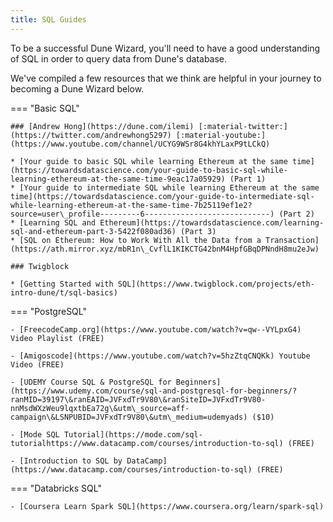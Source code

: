 ```yaml
---
title: SQL Guides
---
```


To be a successful Dune Wizard, you'll need to have a good understanding of SQL in order to query data from Dune's database.

We've compiled a few resources that we think are helpful in your journey to becoming a Dune Wizard below.

=== "Basic SQL"

    ### [Andrew Hong](https://dune.com/ilemi) [:material-twitter:](https://twitter.com/andrewhong5297) [:material-youtube:](https://www.youtube.com/channel/UCYG9WSr8G4khYLaxP9tLCkQ)

    * [Your guide to basic SQL while learning Ethereum at the same time](https://towardsdatascience.com/your-guide-to-basic-sql-while-learning-ethereum-at-the-same-time-9eac17a05929) (Part 1)
    * [Your guide to intermediate SQL while learning Ethereum at the same time](https://towardsdatascience.com/your-guide-to-intermediate-sql-while-learning-ethereum-at-the-same-time-7b25119ef1e2?source=user\_profile---------6----------------------------) (Part 2)
    * [Learning SQL and Ethereum](https://towardsdatascience.com/learning-sql-and-ethereum-part-3-5422f080ad36) (Part 3)
    * [SQL on Ethereum: How to Work With All the Data from a Transaction](https://ath.mirror.xyz/mbR1n\_CvflL1KIKCTG42bnM4HpfGBqDPNndH8mu2eJw)

    ### Twigblock

    * [Getting Started with SQL](https://www.twigblock.com/projects/eth-intro-dune/t/sql-basics)

=== "PostgreSQL"
    
    - [FreecodeCamp.org](https://www.youtube.com/watch?v=qw--VYLpxG4) Video Playlist (FREE)
    
    - [Amigoscode](https://www.youtube.com/watch?v=5hzZtqCNQKk) Youtube Video (FREE)

    - [UDEMY Course SQL & PostgreSQL for Beginners](https://www.udemy.com/course/sql-and-postgresql-for-beginners/?ranMID=39197\&ranEAID=JVFxdTr9V80\&ranSiteID=JVFxdTr9V80-nnMsdWXzWeu9lqxtbEa72g\&utm\_source=aff-campaign\&LSNPUBID=JVFxdTr9V80\&utm\_medium=udemyads) ($10)

    - [Mode SQL Tutorial](https://mode.com/sql-tutorialhttps://www.datacamp.com/courses/introduction-to-sql) (FREE)

    - [Introduction to SQL by DataCamp](https://www.datacamp.com/courses/introduction-to-sql) (FREE)

=== "Databricks SQL"

    - [Coursera Learn Spark SQL](https://www.coursera.org/learn/spark-sql)